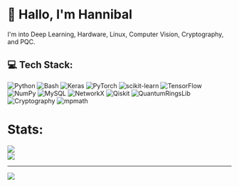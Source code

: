 # 👋 Hallo, I'm Hannibal
I'm into Deep Learning, Hardware, Linux, Computer Vision, Cryptography, and PQC.

## 💻 Tech Stack:
![Python](https://img.shields.io/badge/python-3670A0?style=for-the-badge&logo=python&logoColor=ffdd54)
![Bash](https://img.shields.io/badge/bash-%23121011.svg?style=for-the-badge&logo=gnu-bash&logoColor=white)
![Keras](https://img.shields.io/badge/Keras-%23D00000.svg?style=for-the-badge&logo=Keras&logoColor=white)
![PyTorch](https://img.shields.io/badge/PyTorch-%23EE4C2C.svg?style=for-the-badge&logo=PyTorch&logoColor=white)
![scikit-learn](https://img.shields.io/badge/scikit--learn-%23F7931E.svg?style=for-the-badge&logo=scikit-learn&logoColor=white)
![TensorFlow](https://img.shields.io/badge/TensorFlow-%23FF6F00.svg?style=for-the-badge&logo=TensorFlow&logoColor=white)
![NumPy](https://img.shields.io/badge/numpy-%23013243.svg?style=for-the-badge&logo=numpy&logoColor=white)
![MySQL](https://img.shields.io/badge/mysql-4479A1.svg?style=for-the-badge&logo=mysql&logoColor=white)
![NetworkX](https://img.shields.io/badge/NetworkX-%230072B2.svg?style=for-the-badge&logo=python&logoColor=white)
![Qiskit](https://img.shields.io/badge/Qiskit-%2300628A.svg?style=for-the-badge&logo=IBM&logoColor=white)
![QuantumRingsLib](https://img.shields.io/badge/QuantumRingsLib-%23121011.svg?style=for-the-badge&logo=quantum-computing&logoColor=white)
![Cryptography](https://img.shields.io/badge/Cryptography-%2300BFFF.svg?style=for-the-badge&logo=lock&logoColor=white)
![mpmath](https://img.shields.io/badge/mpmath-%234CAF50.svg?style=for-the-badge&logo=python&logoColor=white)

# Stats:
![](https://github-readme-stats.vercel.app/api?username=HannibalTheCannibal-mads&theme=transparent&hide_border=false&include_all_commits=true&count_private=true)<br/>
![](https://nirzak-streak-stats.vercel.app/?user=HannibalTheCannibal-mads&theme=transparent&hide_border=false)<br/>

---
[![](https://visitcount.itsvg.in/api?id=HannibalTheCannibal-mads&icon=0&color=0)](https://visitcount.itsvg.in)
